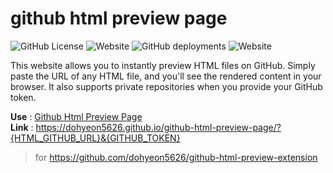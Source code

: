 # github html preview page
![GitHub License](https://img.shields.io/github/license/dohyeon5626/github-html-preview-page?style=flat&color=green) ![Website](https://img.shields.io/website?url=https%3A%2F%2Fdohyeon5626.github.io%2Fgithub-html-preview-page%2F&up_message=running&up_color=green&down_message=not%20running&down_color=red&style=flat&label=preview%20page) ![GitHub deployments](https://img.shields.io/github/deployments/dohyeon5626/github-html-preview-page/github-pages?style=flat&label=deploy&color=green) ![Website](https://img.shields.io/website?url=https%3A%2F%2Fgfqbuhjryx.us14.qoddiapp.com%2Fhealth&up_message=running&up_color=green&down_message=not%20running&down_color=red&style=flat&label=proxy%20server)


This website allows you to instantly preview HTML files on GitHub. Simply paste the URL of any HTML file, and you'll see the rendered content in your browser. It also supports private repositories when you provide your GitHub token.

**Use** : [Github Html Preview Page](https://dohyeon5626.github.io/github-html-preview-page/)   
**Link** : https://dohyeon5626.github.io/github-html-preview-page/?{HTML_GITHUB_URL}&{GITHUB_TOKEN}

> for https://github.com/dohyeon5626/github-html-preview-extension
